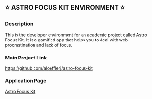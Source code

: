 ## :star: ASTRO FOCUS KIT ENVIRONMENT :star:

### Description
This is the developer environment for an academic project called Astro Focus Kit. It is a gamified app that helps you to deal with web procrastination and lack of focus.

### Main Project Link
https://github.com/aloefflerj/astro-focus-kit

### Application Page
[Astro Focus Kit](https://astro-focus-kit-client.vercel.app)
